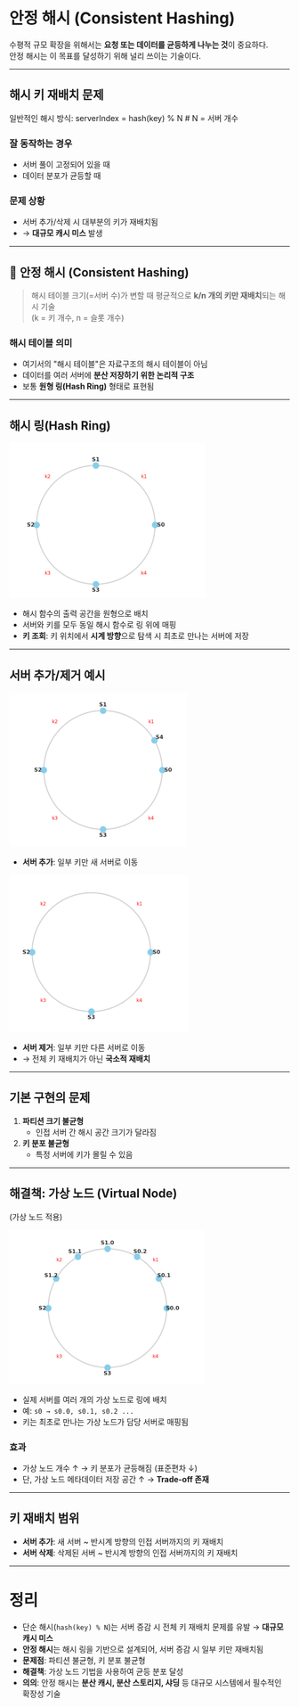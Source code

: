# 안정 해시 (Consistent Hashing)

수평적 규모 확장을 위해서는 **요청 또는 데이터를 균등하게 나누는 것**이 중요하다.  
안정 해시는 이 목표를 달성하기 위해 널리 쓰이는 기술이다.

---

## 해시 키 재배치 문제

일반적인 해시 방식: serverIndex = hash(key) % N # N = 서버 개수


### 잘 동작하는 경우
- 서버 풀이 고정되어 있을 때
- 데이터 분포가 균등할 때

### 문제 상황
- 서버 추가/삭제 시 대부분의 키가 재배치됨
- → **대규모 캐시 미스** 발생

---

## 🌱 안정 해시 (Consistent Hashing)

> 해시 테이블 크기(=서버 수)가 변할 때 평균적으로 **k/n 개의 키만 재배치**되는 해시 기술  
> (k = 키 개수, n = 슬롯 개수)

### 해시 테이블 의미
- 여기서의 "해시 테이블"은 자료구조의 해시 테이블이 아님
- 데이터를 여러 서버에 **분산 저장하기 위한 논리적 구조**
- 보통 **원형 링(Hash Ring)** 형태로 표현됨

---

##  해시 링(Hash Ring)
![img.png](img/ch02-1.png)
- 해시 함수의 출력 공간을 원형으로 배치  
- 서버와 키를 모두 동일 해시 함수로 링 위에 매핑  
- **키 조회**: 키 위치에서 **시계 방향**으로 탐색 시 최초로 만나는 서버에 저장

---

## 서버 추가/제거 예시
![img.png](img/ch02-2.png)

- **서버 추가**: 일부 키만 새 서버로 이동

![img_1.png](img/ch02-3.png)

- **서버 제거**: 일부 키만 다른 서버로 이동  
- → 전체 키 재배치가 아닌 **국소적 재배치**

---

## 기본 구현의 문제

1. **파티션 크기 불균형**
   - 인접 서버 간 해시 공간 크기가 달라짐
2. **키 분포 불균형**
   - 특정 서버에 키가 몰릴 수 있음

---

##  해결책: 가상 노드 (Virtual Node)
(가상 노드 적용)

![img_2.png](img/ch02-4.png)

- 실제 서버를 여러 개의 가상 노드로 링에 배치
- 예: `s0 → s0.0, s0.1, s0.2 ...`  
- 키는 최초로 만나는 가상 노드가 담당 서버로 매핑됨

### 효과
- 가상 노드 개수 ↑ → 키 분포가 균등해짐 (표준편차 ↓)
- 단, 가상 노드 메타데이터 저장 공간 ↑ → **Trade-off 존재**

---

## 키 재배치 범위

- **서버 추가**: 새 서버 ~ 반시계 방향의 인접 서버까지의 키 재배치
- **서버 삭제**: 삭제된 서버 ~ 반시계 방향의 인접 서버까지의 키 재배치

---

# 정리

- 단순 해시(`hash(key) % N`)는 서버 증감 시 전체 키 재배치 문제를 유발 → **대규모 캐시 미스**  
- **안정 해시**는 해시 링을 기반으로 설계되어, 서버 증감 시 일부 키만 재배치됨  
- **문제점**: 파티션 불균형, 키 분포 불균형  
- **해결책**: 가상 노드 기법을 사용하여 균등 분포 달성  
- **의의**: 안정 해시는 **분산 캐시, 분산 스토리지, 샤딩** 등 대규모 시스템에서 필수적인 확장성 기술
